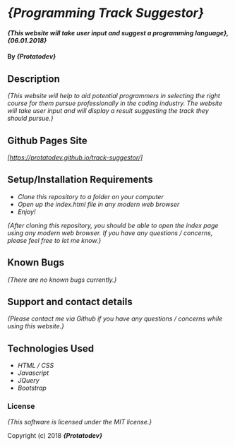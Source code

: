 # _{Programming Track Suggestor}_

#### _{This website will take user input and suggest a programming language}, {06.01.2018}_

#### By _**{Protatodev}**_

## Description

_{This website will help to aid potential programmers in selecting the right course for them pursue professionally in the coding industry. The website will take user input and will display a result suggesting the track they should pursue.}_

## Github Pages Site

_[https://protatodev.github.io/track-suggestor/]_

## Setup/Installation Requirements

* _Clone this repository to a folder on your computer_
* _Open up the index.html file in any modern web browser_
* _Enjoy!_

_{After cloning this repository, you should be able to open the index page using any modern web browser. If you have any questions / concerns, please feel free to let me know.}_

## Known Bugs

_{There are no known bugs currently.}_

## Support and contact details

_{Please contact me via Github if you have any questions / concerns while using this website.}_

## Technologies Used

* _HTML / CSS_
* _Javascript_
* _JQuery_
* _Bootstrap_

### License

*{This software is licensed under the MIT license.}*

Copyright (c) 2018 **_{Protatodev}_**
